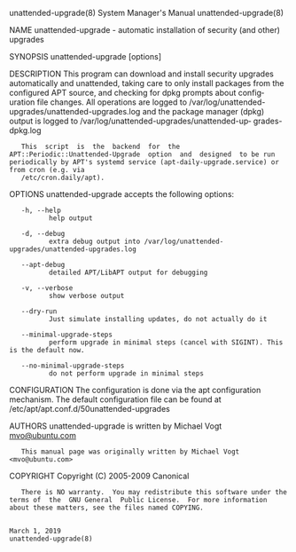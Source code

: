 
unattended-upgrade(8)                                                                      System Manager's Manual                                                                      unattended-upgrade(8)

NAME
       unattended-upgrade - automatic installation of security (and other) upgrades

SYNOPSIS
       unattended-upgrade [options]

DESCRIPTION
       This program can download and install security upgrades automatically and unattended, taking care to only install packages from the configured APT source, and checking for dpkg prompts about config‐
       uration file changes. All operations are logged to /var/log/unattended-upgrades/unattended-upgrades.log and the package manager (dpkg) output is logged to /var/log/unattended-upgrades/unattended-up‐
       grades-dpkg.log

       This  script  is  the  backend  for  the  APT::Periodic::Unattended-Upgrade  option  and  designed  to be run periodically by APT's systemd service (apt-daily-upgrade.service) or from cron (e.g. via
       /etc/cron.daily/apt).

OPTIONS
       unattended-upgrade accepts the following options:

       -h, --help
              help output

       -d, --debug
              extra debug output into /var/log/unattended-upgrades/unattended-upgrades.log

       --apt-debug
              detailed APT/LibAPT output for debugging

       -v, --verbose
              show verbose output

       --dry-run
              Just simulate installing updates, do not actually do it

       --minimal-upgrade-steps
              perform upgrade in minimal steps (cancel with SIGINT). This is the default now.

       --no-minimal-upgrade-steps
              do not perform upgrade in minimal steps

CONFIGURATION
       The configuration is done via the apt configuration mechanism. The default configuration file can be found at /etc/apt/apt.conf.d/50unattended-upgrades

AUTHORS
       unattended-upgrade is written by Michael Vogt <mvo@ubuntu.com>

       This manual page was originally written by Michael Vogt <mvo@ubuntu.com>

COPYRIGHT
       Copyright  (C)  2005-2009 Canonical

       There is NO warranty.  You may redistribute this software under the terms of  the  GNU General  Public License.  For more information about these matters, see the files named COPYING.

                                                                                                March 1, 2019                                                                           unattended-upgrade(8)
